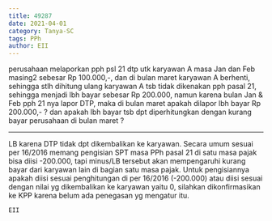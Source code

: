 ```yaml
---
title: 49287
date: 2021-04-01
category: Tanya-SC
tags: PPh
author: EII
---
```


perusahaan melaporkan pph psl 21 dtp utk karyawan A masa Jan dan Feb masing2 sebesar Rp 100.000,-, dan di bulan maret karyawan A berhenti, sehingga stlh dihitung ulang karyawan A tsb tidak dikenakan pph pasal 21, sehingga menjadi lbh bayar sebesar Rp 200.000, namun karena bulan Jan & Feb pph 21 nya lapor DTP, maka di bulan maret apakah dilapor lbh bayar Rp 200.000,- ? dan apakah lbh bayar tsb dpt diperhitungkan dengan kurang bayar perusahaan di bulan maret ?

---

LB karena DTP tidak dpt dikembalikan ke karyawan. Secara umum sesuai per 16/2016 memang pengisian SPT masa PPh pasal 21 di satu masa pajak bisa diisi -200.000, tapi minus/LB tersebut akan mempengaruhi kurang bayar dari karyawan lain di bagian satu masa pajak. Untuk pengisiannya apakah diisi sesuai penghitungan di per 16/2016 (-200.000) atau diisi sesuai dengan nilai yg dikembalikan ke karyawan yaitu 0, silahkan dikonfirmasikan ke KPP karena belum ada penegasan yg mengatur itu.

`EII`
